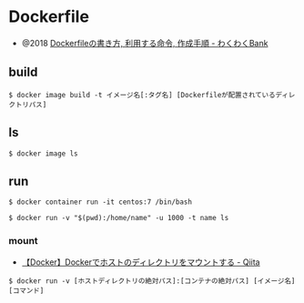 # Dockerfile
- @2018 [Dockerfileの書き方, 利用する命令, 作成手順 - わくわくBank](https://www.wakuwakubank.com/posts/270-docker-build-image/)

## build
```
$ docker image build -t イメージ名[:タグ名] [Dockerfileが配置されているディレクトリパス]
```

## ls
```
$ docker image ls
```

## run
```
$ docker container run -it centos:7 /bin/bash

$ docker run -v "$(pwd):/home/name" -u 1000 -t name ls
```

### mount
- [【Docker】Dockerでホストのディレクトリをマウントする - Qiita](https://qiita.com/Yarimizu14/items/52f4859027165a805630)
```
$ docker run -v [ホストディレクトリの絶対パス]:[コンテナの絶対パス] [イメージ名] [コマンド]
```
